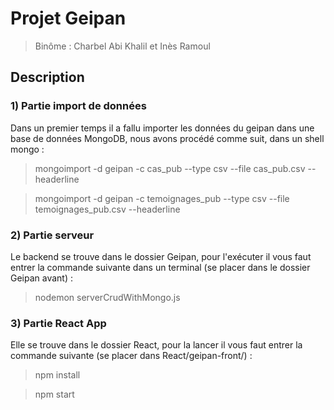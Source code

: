 # Projet Geipan
> Binôme : Charbel Abi Khalil et Inès Ramoul
## Description 
### 1) Partie import de données

Dans un premier temps il a fallu importer les données du geipan dans une base de données MongoDB, nous avons procédé comme suit, dans un shell mongo :

> mongoimport -d geipan -c cas_pub --type csv --file cas_pub.csv --headerline

> mongoimport -d geipan -c temoignages_pub --type csv --file temoignages_pub.csv --headerline

### 2) Partie serveur

Le backend se trouve dans le dossier Geipan, pour l'exécuter il vous faut entrer la commande suivante dans un terminal (se placer dans le dossier Geipan avant) :
> nodemon serverCrudWithMongo.js

### 3) Partie React App

Elle se trouve dans le dossier React, pour la lancer il vous faut entrer la commande suivante (se placer dans React/geipan-front/) :
> npm install

> npm start 
